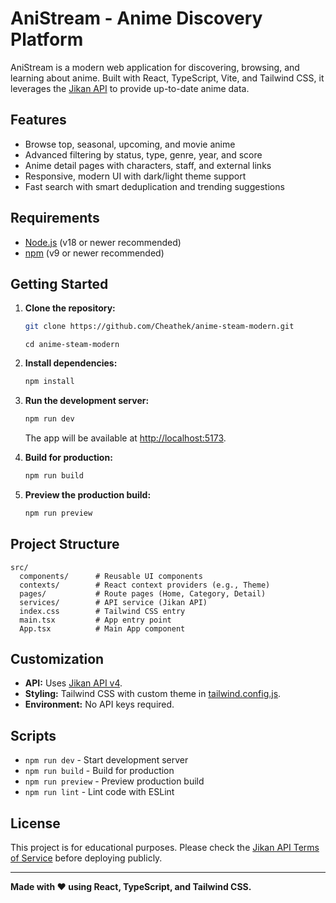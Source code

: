 # AniStream - Anime Discovery Platform

AniStream is a modern web application for discovering, browsing, and learning about anime. Built with React, TypeScript, Vite, and Tailwind CSS, it leverages the [Jikan API](https://jikan.moe/) to provide up-to-date anime data.

## Features

- Browse top, seasonal, upcoming, and movie anime
- Advanced filtering by status, type, genre, year, and score
- Anime detail pages with characters, staff, and external links
- Responsive, modern UI with dark/light theme support
- Fast search with smart deduplication and trending suggestions

## Requirements

- [Node.js](https://nodejs.org/) (v18 or newer recommended)
- [npm](https://www.npmjs.com/) (v9 or newer recommended)

## Getting Started

1. **Clone the repository:**
   ```sh
   git clone https://github.com/Cheathek/anime-steam-modern.git
   ```
   ```
   cd anime-steam-modern
   ```

2. **Install dependencies:**
   ```sh
   npm install
   ```

3. **Run the development server:**
   ```sh
   npm run dev
   ```
   The app will be available at [http://localhost:5173](http://localhost:5173).

4. **Build for production:**
   ```sh
   npm run build
   ```

5. **Preview the production build:**
   ```sh
   npm run preview
   ```

## Project Structure

```
src/
  components/      # Reusable UI components
  contexts/        # React context providers (e.g., Theme)
  pages/           # Route pages (Home, Category, Detail)
  services/        # API service (Jikan API)
  index.css        # Tailwind CSS entry
  main.tsx         # App entry point
  App.tsx          # Main App component
```

## Customization

- **API:** Uses [Jikan API v4](https://docs.api.jikan.moe/).
- **Styling:** Tailwind CSS with custom theme in [tailwind.config.js](tailwind.config.js).
- **Environment:** No API keys required.

## Scripts

- `npm run dev` - Start development server
- `npm run build` - Build for production
- `npm run preview` - Preview production build
- `npm run lint` - Lint code with ESLint

## License

This project is for educational purposes. Please check the [Jikan API Terms of Service](https://jikan.moe/) before deploying publicly.

---

**Made with ❤️ using React, TypeScript, and Tailwind CSS.**